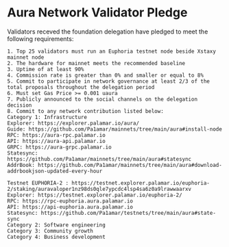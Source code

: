 # Aura Network Validator Pledge

Validators receved the foundation delegation have pledged to meet the following requirements:

    1. Top 25 validators must run an Euphoria testnet node beside Xstaxy mainnet node
    2. The hardware for mainnet meets the recommended baseline    
    3. Uptime of at least 90%
    4. Commission rate is greater than 0% and smaller or equal to 8%
    5. Commit to participate in network governance at least 2/3 of the total proposals throughout the delegation period
    6. Must set Gas Price >= 0.001 uaura
    7. Publicly announced to the social channels on the delegation decision
    8. Commit to any network contribution listed below:
    Category 1: Infrastructure
    Explorer: https://explorer.palamar.io/aura/
    Guide: https://github.com/Pa1amar/mainnets/tree/main/aura#install-node
    RPC: https://aura-rpc.palamar.io
    API: https://aura-api.palamar.io
    GRPC: https://aura-grpc.palamar.io
    Statesync: https://github.com/Pa1amar/mainnets/tree/main/aura#statesync
    AddrBook: https://github.com/Pa1amar/mainnets/tree/main/aura#download-addrbookjson-updated-every-hour

    Testnet EUPHORIA-2 : https://testnet.explorer.palamar.io/euphoria-2/staking/auravaloper1nz98ds0qle7ypcdc4lsp4sa6z0a9lrawwaarxv
    Explorer: https://testnet.explorer.palamar.io/euphoria-2/
    RPC: https://rpc-euphoria.aura.palamar.io
    API: https://api-euphoria.aura.palamar.io
    Statesync: https://github.com/Pa1amar/testnets/tree/main/aura#state-sync
    Category 2: Software engineering
    Category 3: Community growth
    Category 4: Business development

